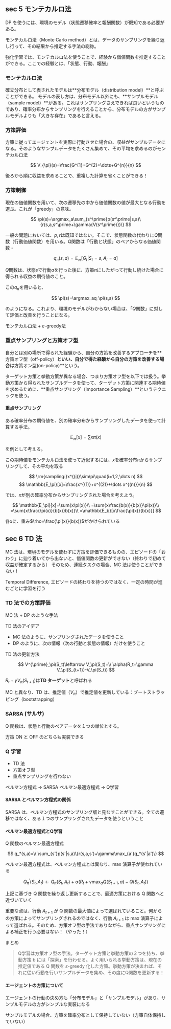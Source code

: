 ## sec 5 モンテカルロ法
DP を使うには、環境のモデル（状態遷移確率と報酬関数）が既知である必要がある。

モンテカルロ法（Monte Carlo method）とは、データのサンプリングを繰り返し行って、その結果から推定する手法の総称。

強化学習では、モンテカルロ法を使うことで、経験から価値関数を推定することができる。ここでの経験とは、「状態、行動、報酬」

### モンテカルロ法
確立分布として表されたモデルは**分布モデル（distribution model）**と呼ぶことができる。
モデルの表し方は、分布モデル以外にも、**サンプルモデル（sample model）**がある。これはサンプリングさえできれば良いというものであり、確率分布からサンプリングを行えることから、分布モデルの方がサンプルモデルよりも「大きな存在」であると言える。

### 方策評価
方策に従ってエージェントを実際に行動させた場合の、収益がサンプルデータになる。そのようなサンプルデータをたくさん集めて、その平均を求めるのがモンテカルロ法

$$
V_{\pi}(s)=\frac{G^{1}+G^{2}+\dots+G^{n}}{n}
$$

後ろから順に収益を求めることで、重複した計算を省くことができる！


### 方策制御
現在の価値関数を用いて、次の遷移先の中から価値関数の値が最大となる行動を選ぶ。これが「greedy」の意味。

$$
\pi(s)=\argmax_a\sum_{s^\prime}p(s^\prime|s,a)\{r(s,a,s^\prime+\gamma{V(s^\prime)})\}
$$

一般の問題においては、$p,r$は既知ではない。そこで、状態関数の代わりに$Q$関数（行動価値関数）を用いる。$Q$関数は「行動と状態」のペアからなる価値関数・

$$
q_{\pi}(s,a)=\mathbb{E_{\pi}}[G_t|S_t=s,A_t=a]
$$

$Q$関数は、状態$s$で行動$a$を行った後に、方策$\pi$にしたがって行動し続けた場合に得られる収益の期待値のこと。

この$q_\pi$を用いると、

$$
\pi(s)=\argmax_aq_\pi(s,a)
$$

のようになる。これより、環境のモデルがわからない場合は、「$Q$関数」に対して評価と改善を行うことになる。

モンテカルロ法 + $\varepsilon$-greedy法

### 重点サンプリングと方策オフ型
自分とは別の場所で得られた経験から、自分の方策を改善するアプローチを**方策オフ型（off-policy）**といい、自分で得た経験から自分の方策を改善する場合は**方策オン型(on-policy)**という。

ターゲット方策と挙動方策が異なる場合、つまり方策オフ型を以下では扱う。挙動方策から得られたサンプルデータを使って、ターゲット方策に関連する期待値を求めるために、**重点サンプリング（Importance Sampling）**というテクニックを使う。

#### 重点サンプリング
ある確率分布の期待値を、別の確率分布からサンプリングしたデータを使って計算する手法。

$$
\mathbb{E_\pi}[x]=\sum{x\pi(x)}
$$

を例として考える。

この期待値をモンテカルロ法を使って近似するには、$x$を確率分布$\pi$からサンプリングして、その平均を取る

$$
\rm{sampling:}x^{(i)}\sim\pi\quad(i=1,2,\dots n)
$$
$$
\mathbb{E_\pi}[x]=\frac{x^{(1)}+x^{(2)}+\dots x^{(n)}}{n}
$$

では、$x$が別の確率分布からサンプリングされた場合を考えよう。

$$
\mathbb{E_\pi}[x]=\sum{x\pi(x)}\\
=\sum{x\frac{b(x)}{b(x)}\pi(x)}\\
=\sum{x\frac{\pi(x)}{b(x)}b(x)}\\
=\mathbb{E_b}[x\frac{\pi(x)}{b(x)}]
$$

各$x$に、重み$\rho=\frac{\pi(x)}{b(x)}$がかけられている


## sec 6 TD 法
MC 法は、環境のモデルを使わずに方策を評価できるものの、エピソードの「おわり」に辿り着いてから出ないと、価値関数の更新ができない（終わりで初めて収益が確定するから）
そのため、連続タスクの場合、MC 法は使うことができない！

Temporal Difference, エピソードの終わりを待つのではなく、一定の時間が進むごとに学習を行う

### TD 法での方策評価
MC 法 + DP のような手法

TD 法のアイデア

- MC 法のように、サンプリングされたデータを使うこと
- DP のように、次の情報（次の行動と状態の情報）だけを使うこと

TD 法の更新方法

$$
V^{\prime}_\pi(S_t)\leftarrow V_\pi(S_t)+\\
\alpha(R_t+\gamma V_\pi(S_{t+1})-V_\pi(S_t))
$$

$R_t+\gamma V_\pi(S_{t+1})$は**TD ターゲット**と呼ばれる

MC と異なり、TD は、推定値（$V_\pi$）で推定値を更新している：ブートストラッピング（bootstrapping）

### SARSA (サルサ)
Q 関数は、状態と行動のペアデータを１つの単位とする。

方策 ON と OFF のどちらも実装できる

### Q 学習
- TD 法
- 方策オフ型
- 重点サンプリングを行わない

ベルマン方程式 → SARSA
ベルマン最適方程式 → Q学習

#### SARSA とベルマン方程式の関係
SARSA は、ベルマン方程式のサンプリング版と見なすことができる。全ての遷移ではなく、ある１つのサンプリングされたデータを使うということ

#### ベルマン最適方程式とQ学習
Q 関数のベルマン最適方程式

$$
q_*(s,a)=\\
\sum_{s'}p(s'|s,a)\{r(s,a,s')+\gamma\max_{a'}q_*(s'|a')\}
$$

ベルマン最適方程式は、ベルマン方程式とは異なり、max 演算子が使われている

$$
Q^{\prime}_\pi(S_t,A_t)\leftarrow 
Q_\pi(S_t,A_t)+\alpha(R_t+\gamma\max_a Q(S_{t+1},a)-Q(S_t,A_t))
$$

上記に基づき Q 関数を繰り返し更新することで、最適方策における Q 関数へと近づいていく

重要な点は、行動 $A_{t+1}$ が Q 関数の最大値によって選ばれていること。何からの方策によってサンプリングされるのではなく、行動 $A_{t+1}$ は max 演算子によって選ばれる。そのため、方策オフ型の手法でありながら、重点サンプリングによる補正を行う必要はない！（やった！）

まとめ

> Q学習は方策オフ型の手法。ターゲット方策と挙動方策の２つを持ち、挙動方策 b には「探索」を行わせる。よく用いられる挙動方策は、現在の推定値である Q 関数を $\varepsilon$-greedy 化した方策。挙動方策が決まれば、それに従い行動を行いサンプルデータを集め、その度にQ関数を更新する！

#### エージェントの方策について
エージェントの行動の決め方も「分布モデル」と「サンプルモデル」があり、サンプルモデルの方がシンプルな実装になる

サンプルモデルの場合、方策を確率分布として保持していない（方策自体保持していない）



